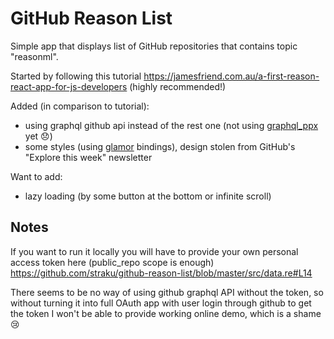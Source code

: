 # GitHub Reason List

Simple app that displays list of GitHub repositories that contains topic "reasonml".

Started by following this tutorial https://jamesfriend.com.au/a-first-reason-react-app-for-js-developers (highly recommended!)

Added (in comparison to tutorial):
- using graphql github api instead of the rest one (not using [graphql_ppx](https://github.com/mhallin/graphql_ppx) yet 😞)
- some styles (using [glamor](https://github.com/poeschko/bs-glamor) bindings), design stolen from GitHub's "Explore this week" newsletter

Want to add:
- lazy loading (by some button at the bottom or infinite scroll)

## Notes

If you want to run it locally you will have to provide your own personal access token here (public_repo scope is enough) https://github.com/straku/github-reason-list/blob/master/src/data.re#L14

There seems to be no way of using github graphql API without the token, so without turning it into full OAuth app with user login through github to get the token I won't be able to provide working online demo, which is a shame 😢
